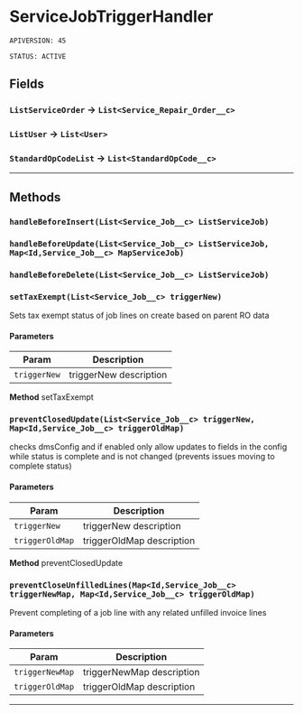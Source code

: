# ServiceJobTriggerHandler

`APIVERSION: 45`

`STATUS: ACTIVE`
## Fields

### `ListServiceOrder` → `List<Service_Repair_Order__c>`


### `ListUser` → `List<User>`


### `StandardOpCodeList` → `List<StandardOpCode__c>`


---
## Methods
### `handleBeforeInsert(List<Service_Job__c> ListServiceJob)`
### `handleBeforeUpdate(List<Service_Job__c> ListServiceJob, Map<Id,Service_Job__c> MapServiceJob)`
### `handleBeforeDelete(List<Service_Job__c> ListServiceJob)`
### `setTaxExempt(List<Service_Job__c> triggerNew)`

Sets tax exempt status of job lines on create based on parent RO data

#### Parameters

|Param|Description|
|---|---|
|`triggerNew`|triggerNew description|


**Method** setTaxExempt

### `preventClosedUpdate(List<Service_Job__c> triggerNew, Map<Id,Service_Job__c> triggerOldMap)`

checks dmsConfig and if enabled only allow updates to fields in the config while status is complete and is not changed (prevents issues moving to complete status)

#### Parameters

|Param|Description|
|---|---|
|`triggerNew`|triggerNew description|
|`triggerOldMap`|triggerOldMap description|


**Method** preventClosedUpdate

### `preventCloseUnfilledLines(Map<Id,Service_Job__c> triggerNewMap, Map<Id,Service_Job__c> triggerOldMap)`

Prevent completing of a job line with any related unfilled invoice lines

#### Parameters

|Param|Description|
|---|---|
|`triggerNewMap`|triggerNewMap description|
|`triggerOldMap`|triggerOldMap description|

---

